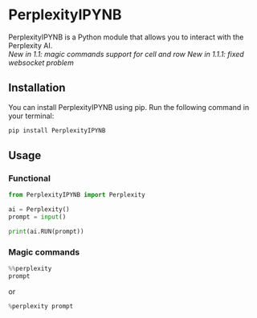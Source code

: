 # PerplexityIPYNB

PerplexityIPYNB is a Python module that allows you to interact with the Perplexity AI.\
*New in 1.1: magic commands support for cell and row*
*New in 1.1.1: fixed websocket problem*
## Installation

You can install PerplexityIPYNB using pip. Run the following command in your terminal:

```bash
pip install PerplexityIPYNB
```


## Usage
### Functional
```python
from PerplexityIPYNB import Perplexity

ai = Perplexity()
prompt = input()

print(ai.RUN(prompt))
```
### Magic commands
```python
%%perplexity
prompt
```
or 
```python
%perplexity prompt
```
